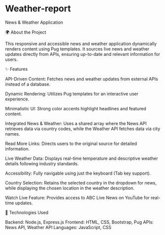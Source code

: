 # Weather-report
News & Weather Application

🌍 About the Project

This responsive and accessible news and weather application dynamically renders content using Pug templates. It sources live news and weather updates directly from APIs, ensuring up-to-date and relevant information for users.

✨ Features

API-Driven Content: Fetches news and weather updates from external APIs instead of a database.

Dynamic Rendering: Utilizes Pug templates for an interactive user experience.

Minimalistic UI: Strong color accents highlight headlines and featured content.

Integrated News & Weather: Uses a shared array where the News API retrieves data via country codes, while the Weather API fetches data via city names.

Read More Links: Directs users to the original source for detailed information.

Live Weather Data: Displays real-time temperature and descriptive weather details following industry standards.

Accessibility: Fully navigable using just the keyboard (Tab key support).

Country Selection: Retains the selected country in the dropdown for news, while displaying the chosen location in the weather description.

Watch Live Feature: Provides access to ABC Live News on YouTube for real-time updates.

🚀 Technologies Used

Backend: Node.js, Express.js
Frontend: HTML, CSS, Bootstrap, Pug
APIs: News API, Weather API
Languages: JavaScript, CSS
